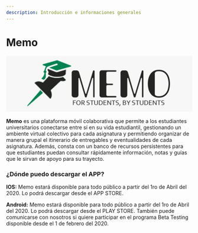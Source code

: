 ```yaml
---
description: Introducción e informaciones generales
---
```


# Memo

![](.gitbook/assets/copy-of-logomemo.png)

**Memo** es una plataforma móvil colaborativa que permite a los estudiantes universitarios conectarse entre sí en su vida estudiantil, gestionando un ambiente virtual colectivo para cada asignatura y permitiendo organizar de manera grupal el itinerario de entregables y eventualidades de cada asignatura. Además, consta con un banco de recursos persistentes para que estudiantes puedan consultar rápidamente información, notas y guías que le sirvan de apoyo para su trayecto.

### ¿Dónde puedo descargar el APP?

**IOS:** Memo estará disponible para todo público a partir del 1ro de Abril del 2020. Lo podrá descargar desde el APP STORE.

**Android:** Memo estará disponible para todo público a partir del 1ro de Abril del 2020. Lo podrá descargar desde el PLAY STORE. También puede comunicarse con nosotros si quiere participar en el programa Beta Testing disponible desde el 1 de febrero del 2020.

  


